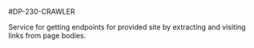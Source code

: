 #DP-230-CRAWLER

Service for getting endpoints for provided site by extracting and visiting links from page bodies.
